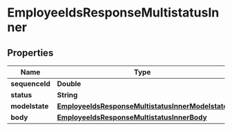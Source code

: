 

# EmployeeIdsResponseMultistatusInner


## Properties

| Name | Type | Description | Notes |
|------------ | ------------- | ------------- | -------------|
|**sequenceId** | **Double** |  |  [optional] |
|**status** | **String** | http status |  [optional] |
|**modelstate** | [**EmployeeIdsResponseMultistatusInnerModelstate**](EmployeeIdsResponseMultistatusInnerModelstate.md) |  |  [optional] |
|**body** | [**EmployeeIdsResponseMultistatusInnerBody**](EmployeeIdsResponseMultistatusInnerBody.md) |  |  [optional] |



